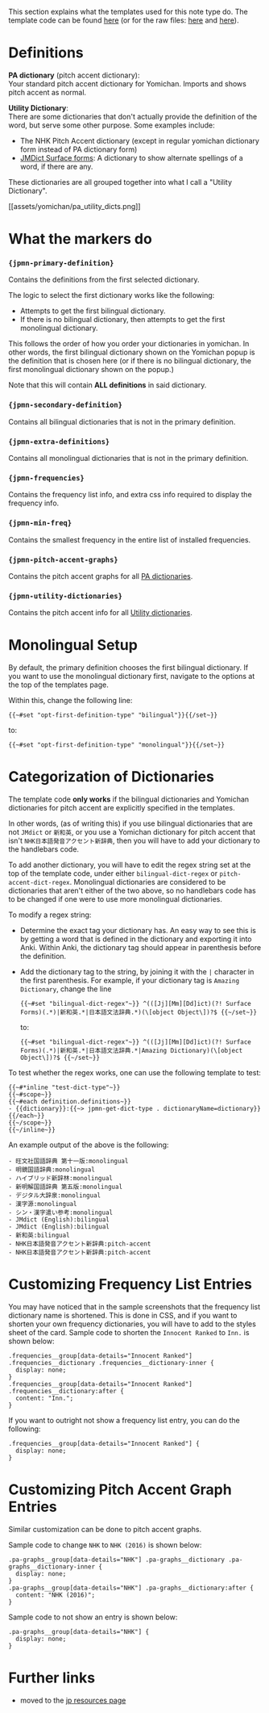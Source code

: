 This section explains what the templates used for this note type do.
The template code can be found
[here](setup#yomichan-templates) (or for the raw files:
[here](https://github.com/Aquafina-water-bottle/jp-mining-note/blob/master/yomichan_templates/top.txt) and
[here](https://github.com/Aquafina-water-bottle/jp-mining-note/blob/master/yomichan_templates/bottom.txt)).


# Definitions
**PA dictionary** (pitch accent dictionary): <br>
Your standard pitch accent dictionary for Yomichan.
Imports and shows pitch accent as normal.


<!--
**YPA dictionary** (pitch accent dictionary for Yomichan):  <br>
This is a pitch accent dictionary that is stylized as a normal Yomichan dictionary (i.e. for definitions),
but it is used to display pitch accent information.
An example can be found [here](https://mega.nz/file/rlIURS5I#oSbcIN3gK7dJLpggf3mN6JHFNazdpI5690uCE-H2eY8).

It's very likely that you won't be using something like this.
-->


**Utility Dictionary**: <br>
There are some dictionaries that don't actually provide the definition of the word,
but serve some other purpose.
Some examples include:
- The NHK Pitch Accent dictionary (except in regular yomichan dictionary form instead of PA dictionary form)
- [JMDict Surface forms](https://github.com/FooSoft/yomichan/issues/2183):
  A dictionary to show alternate spellings of a word, if there are any.

These dictionaries are all grouped together into what I call a "Utility Dictionary".

[[assets/yomichan/pa_utility_dicts.png]]


# What the markers do

### `{jpmn-primary-definition}`
Contains the definitions from the first selected dictionary.

The logic to select the first dictionary works like the following:
- Attempts to get the first bilingual dictionary.
- If there is no bilingual dictionary, then attempts to get the first monolingual dictionary.

This follows the order of how you order your dictionaries in yomichan.
In other words, the first bilingual dictionary shown on the Yomichan popup
is the definition that is chosen here (or if there is no bilingual dictionary,
the first monolingual dictionary shown on the popup.)

Note that this will contain **ALL definitions** in said dictionary.

### `{jpmn-secondary-definition}`
Contains all bilingual dictionaries that is not in the primary definition.

### `{jpmn-extra-definitions}`
Contains all monolingual dictionaries that is not in the primary definition.

### `{jpmn-frequencies}`
Contains the frequency list info, and extra css info
required to display the frequency info.

### `{jpmn-min-freq}`
Contains the smallest frequency in the entire list of installed frequencies.

### `{jpmn-pitch-accent-graphs}`
Contains the pitch accent graphs for all [PA dictionaries](yomichantemplates#definitions).

### `{jpmn-utility-dictionaries}`
Contains the pitch accent info for all [Utility dictionaries](yomichantemplates#definitions).


<!--
**NOTE:** The template code works specifically for if the bilingual dictionaries you use are either
`JMdict (English)` or `新和英` (and must have exactly that tag).
If you are using other bilingual dictionaries, you will have to edit the template code
by stringing together `op` statements.
For example, to add a third monolingual dictionary with the tag of `AmazingDictionary`,
then you can do so by changing the conditions to the following:


**NOTE:** The template code works specifically for if the bilingual dictionaries you use are either
-->

<!--

TODO include points:
- monolingual:
    - primary: 1st mono
    - secondary: all bilingual (ignore if not first option)
    - extra: all other monolingual definitions

- bilingual:
    - primary: 1st bilingual
    - secondary: all other bilingual definitions
    - extra: all monolingual definitions

- note that the above setting makes it difficult to switch between immediately
    - however, only other solution I can think of is using the following fields:
        - first bilingual
        - other bilingual
        - first monolingual
        - other bilingual
        - notes
    - messy, and seperate notes field is not as fun to work with
        - rather just have everything in one field for simplicity
    - if you want to switch, just switch in yomichan templates settings
    - also if you want to test old cards in monolingual:
        - make new cards since it's testing slightly different things

-->


# Monolingual Setup

By default, the primary definition chooses the first bilingual dictionary.
If you want to use the monolingual dictionary first, navigate to the
options at the top of the templates page.

Within this, change the following line:

```
{{~#set "opt-first-definition-type" "bilingual"}}{{/set~}}
```

to:

```
{{~#set "opt-first-definition-type" "monolingual"}}{{/set~}}
```


<!--
# Using a bilingual dictionary first

TODO outdated

By default, the primary definition chooses the first monolingual dictionary.
If you want to use the bilingual dictionary first, navigate to the
options at the top of the templates page.

Within this, change the following:
```
{{~#set "opt-first-dictionary-type" "monolingual"}}{{/set~}}
{{~#set "opt-second-dictionary-type" "bilingual"}}{{/set~}}
```

into:

```
{{~#set "opt-first-dictionary-type" "bilingual"}}{{/set~}}
{{~#set "opt-second-dictionary-type" "monolingual"}}{{/set~}}
```
-->


# Categorization of Dictionaries
The template code **only works** if the bilingual dictionaries
and Yomichan dictionaries for pitch accent are explicitly specified in the templates.

In other words, (as of writing this)
if you use bilingual dictionaries that are not `JMdict` or `新和英`,
or you use a Yomichan dictionary for pitch accent that isn't
`NHK日本語発音アクセント新辞典`,
then you will have to add your dictionary to the handlebars code.

To add another dictionary,
you will have to edit the regex string set at the top of the template code,
under either `bilingual-dict-regex` or `pitch-accent-dict-regex`.
Monolingual dictionaries are considered to be dictionaries that aren't either
of the two above, so no handlebars code has to be changed if one were to
use more monolingual dictionaries.


To modify a regex string:

* Determine the exact tag your dictionary has.
  An easy way to see this is by getting a word that is defined in the dictionary and
  exporting it into Anki.
  Within Anki, the dictionary tag should appear in parenthesis before the definition.

* Add the dictionary tag to the string, by joining it with the `|` character in the first parenthesis.
  For example, if your dictionary tag is `Amazing Dictionary`, change the line

  ```
  {{~#set "bilingual-dict-regex"~}} ^(([Jj][Mm][Dd]ict)(?! Surface Forms)(.*)|新和英.*|日本語文法辞典.*)(\[object Object\])?$ {{~/set~}}
  ```
  to:
  ```
  {{~#set "bilingual-dict-regex"~}} ^(([Jj][Mm][Dd]ict)(?! Surface Forms)(.*)|新和英.*|日本語文法辞典.*|Amazing Dictionary)(\[object Object\])?$ {{~/set~}}
  ```

To test whether the regex works, one can use the following template to test:
```
{{~#*inline "test-dict-type"~}}
{{~#scope~}}
{{~#each definition.definitions~}}
- {{dictionary}}:{{~> jpmn-get-dict-type . dictionaryName=dictionary}}
{{/each~}}
{{~/scope~}}
{{~/inline~}}
```

An example output of the above is the following:
```
- 旺文社国語辞典 第十一版:monolingual
- 明鏡国語辞典:monolingual
- ハイブリッド新辞林:monolingual
- 新明解国語辞典 第五版:monolingual
- デジタル大辞泉:monolingual
- 漢字源:monolingual
- シン・漢字遣い参考:monolingual
- JMdict (English):bilingual
- JMdict (English):bilingual
- 新和英:bilingual
- NHK日本語発音アクセント新辞典:pitch-accent
- NHK日本語発音アクセント新辞典:pitch-accent
```


# Customizing Frequency List Entries
You may have noticed that in the sample screenshots that
the frequency list dictionary name is shortened.
This is done in CSS, and if you want to shorten your own frequency dictionaries,
you will have to add to the styles sheet of the card.
Sample code to shorten the `Innocent Ranked` to `Inn.` is shown below:
```
.frequencies__group[data-details="Innocent Ranked"] .frequencies__dictionary .frequencies__dictionary-inner {
  display: none;
}
.frequencies__group[data-details="Innocent Ranked"] .frequencies__dictionary:after {
  content: "Inn.";
}
```

If you want to outright not show a frequency list entry, you can do the following:
```
.frequencies__group[data-details="Innocent Ranked"] {
  display: none;
}
```

# Customizing Pitch Accent Graph Entries
Similar customization can be done to pitch accent graphs.

Sample code to change `NHK` to `NHK (2016)` is shown below:
```
.pa-graphs__group[data-details="NHK"] .pa-graphs__dictionary .pa-graphs__dictionary-inner {
  display: none;
}
.pa-graphs__group[data-details="NHK"] .pa-graphs__dictionary:after {
  content: "NHK (2016)";
}
```

Sample code to not show an entry is shown below:
```
.pa-graphs__group[data-details="NHK"] {
  display: none;
}
```


# Further links
- moved to the [jp resources page](jpresources#further-reading)
